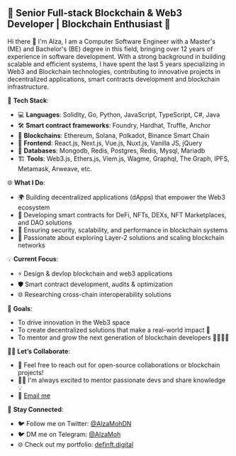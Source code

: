 ## 🚀 **Senior Full-stack Blockchain & Web3 Developer | Blockchain Enthusiast** 🔗
Hi there 👋
I'm Alza, I am a Computer Software Engineer with a Master's (ME) and Bachelor's (BE) degree in this field, bringing over 12 years of experience in software development. With a strong background in building scalable and efficient systems, I have spent the last 5 years specializing in Web3 and Blockchain technologies, contributing to innovative projects in decentralized applications, smart contracts development and blockchain infrastructure.

🔧 **Tech Stack**:  
- 💻 **Languages**: Solidity, Go, Python, JavaScript, TypeScript, C#, Java   
- 🛠️ **Smart contract frameworks**: Foundry, Hardhat, Truffle, Anchor  
- 🔗 **Blockchains**: Ethereum, Solana, Polkadot, Binance Smart Chain  
- 🔗 **Frontend**: React.js, Next.js, Vue.js, Nuxt.js, Vanilla JS, jQuery
- 🔗 **Databases**: Mongodb, Redis, Postgres, Redis, Mysql, Mariadb
- 🏗️ **Tools**: Web3.js, Ethers.js, Viem.js, Wagme, Graphql, The Graph, IPFS, Metamask, Arweave, etc.  

🌐 **What I Do**:  
- 🌍 Building decentralized applications (dApps) that empower the Web3 ecosystem  
- 🧩 Developing smart contracts for DeFi, NFTs, DEXs, NFT Marketplaces, and DAO solutions  
- 🔐 Ensuring security, scalability, and performance in blockchain systems  
- 🌱 Passionate about exploring Layer-2 solutions and scaling blockchain networks

💡 **Current Focus**:  
- ⚡ Design & devlop blockchain and web3 applications  
- 🛡️ Smart contract development, audits & optimization  
- 🌐 Researching cross-chain interoperability solutions

🎯 **Goals**:  
- To drive innovation in the Web3 space  
- To create decentralized solutions that make a real-world impact 🌱  
- To mentor and grow the next generation of blockchain developers 👨‍💻👩‍💻

🧑‍💻 **Let’s Collaborate**:  
- 💬 Feel free to reach out for open-source collaborations or blockchain projects!  
- 🧑‍🏫 I'm always excited to mentor passionate devs and share knowledge 💡  
- 📩 [Email me](mailto:alza.mohh@gmail.com)

🔗 **Stay Connected**:  
- 🐦 Follow me on Twitter: [@AlzaMohDN](https://x.com/AlzaMohDN)  
- 🐦 DM me on Telegram: [@AlzaMoh](https://t.me/AlzaMoh)  
- 🌐 Check out my portfolio: [definft.digital](https://definft.digital)
